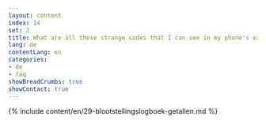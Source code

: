 ```yaml
---
layout: content
index: 14
set: 2
title: What are all these strange codes that I can see in my phone's exposure log?
lang: de
contentLang: en
categories:
- de
- faq
showBreadCrumbs: true
showContact: true
---
```

{% include content/en/29-blootstellingslogboek-getallen.md %}

